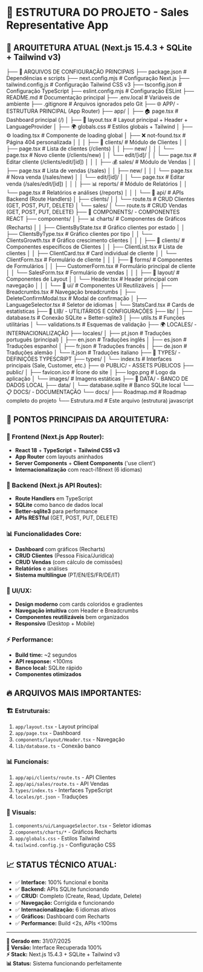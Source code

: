 ﻿# 📂 ESTRUTURA DO PROJETO - Sales Representative App

## 🎯 **ARQUITETURA ATUAL (Next.js 15.4.3 + SQLite + Tailwind v3)**

├── 📄 ARQUIVOS DE CONFIGURAÇÃO PRINCIPAIS ├── package.json # Dependências e scripts ├── next.config.mjs # Configuração Next.js ├── tailwind.config.js # Configuração Tailwind CSS v3 ├── tsconfig.json # Configuração TypeScript ├── eslint.config.mjs # Configuração ESLint ├── README.md # Documentação principal ├── .env.local # Variáveis de ambiente ├── .gitignore # Arquivos ignorados pelo Git
├── 🌐 APP/ - ESTRUTURA PRINCIPAL (App Router) ├── app/ │ ├── 🏠 page.tsx # Dashboard principal (/) │ ├── 🎨 layout.tsx # Layout principal + Header + LanguageProvider │ ├── 🌍 globals.css # Estilos globais + Tailwind │ ├── ⚙️ loading.tsx # Componente de loading global │ ├── ❌ not-found.tsx # Página 404 personalizada │ │ │ ├── 👥 clients/ # Módulo de Clientes │ │ ├── page.tsx # Lista de clientes (/clients) │ │ ├── new/ │ │ │ └── page.tsx # Novo cliente (/clients/new) │ │ └── edit/[id]/ │ │ └── page.tsx # Editar cliente (/clients/edit/[id]) │ │ │ ├── 💰 sales/ # Módulo de Vendas │ │ ├── page.tsx # Lista de vendas (/sales) │ │ ├── new/ │ │ │ └── page.tsx # Nova venda (/sales/new) │ │ └── edit/[id]/ │ │ └── page.tsx # Editar venda (/sales/edit/[id]) │ │ │ ├── 📊 reports/ # Módulo de Relatórios │ │ └── page.tsx # Relatórios e análises (/reports) │ │ │ └── 🔌 api/ # APIs Backend (Route Handlers) │ ├── clients/ │ │ └── route.ts # CRUD Clientes (GET, POST, PUT, DELETE) │ └── sales/ │ └── route.ts # CRUD Vendas (GET, POST, PUT, DELETE)
├── 🧩 COMPONENTS/ - COMPONENTES REACT ├── components/ │ ├── 📊 charts/ # Componentes de Gráficos (Recharts) │ │ ├── ClientsByState.tsx # Gráfico clientes por estado │ │ ├── ClientsByType.tsx # Gráfico clientes por tipo │ │ └── ClientsGrowth.tsx # Gráfico crescimento clientes │ │ │ ├── 👥 clients/ # Componentes específicos de Clientes │ │ ├── ClientList.tsx # Lista de clientes │ │ ├── ClientCard.tsx # Card individual de cliente │ │ └── ClientForm.tsx # Formulário de cliente │ │ │ ├── 📝 forms/ # Componentes de Formulários │ │ ├── CustomerForm.tsx # Formulário principal de cliente │ │ └── SalesForm.tsx # Formulário de vendas │ │ │ ├── 🎨 layout/ # Componentes de Layout │ │ └── Header.tsx # Header principal com navegação │ │ │ └── 🔧 ui/ # Componentes UI Reutilizáveis │ ├── Breadcrumbs.tsx # Navegação breadcrumbs │ ├── DeleteConfirmModal.tsx # Modal de confirmação │ ├── LanguageSelector.tsx # Seletor de idiomas │ └── StatsCard.tsx # Cards de estatísticas
├── 🔧 LIB/ - UTILITÁRIOS E CONFIGURAÇÕES ├── lib/ │ ├── database.ts # Conexão SQLite + Better-sqlite3 │ ├── utils.ts # Funções utilitárias │ └── validations.ts # Esquemas de validação
├── 🌍 LOCALES/ - INTERNACIONALIZAÇÃO ├── locales/ │ ├── pt.json # Traduções português (principal) │ ├── en.json # Traduções inglês │ ├── es.json # Traduções espanhol │ ├── fr.json # Traduções francês │ ├── de.json # Traduções alemão │ └── it.json # Traduções italiano
├── 🎯 TYPES/ - DEFINIÇÕES TYPESCRIPT ├── types/ │ └── index.ts # Interfaces principais (Sale, Customer, etc.)
├── 🌐 PUBLIC/ - ASSETS PÚBLICOS ├── public/ │ ├── favicon.ico # Ícone do site │ ├── logo.png # Logo da aplicação │ └── images/ # Imagens estáticas
├── 💾 DATA/ - BANCO DE DADOS LOCAL ├── data/ │ └── database.sqlite # Banco SQLite local
└── 📋 DOCS/ - DOCUMENTAÇÃO └── docs/ ├── Roadmap.md # Roadmap completo do projeto └── Estrutura.md # Este arquivo (estrutura)
javascript



## 🚀 **PONTOS PRINCIPAIS DA ARQUITETURA:**

### **📱 Frontend (Next.js App Router):**
- **React 18** + **TypeScript** + **Tailwind CSS v3**
- **App Router** com layouts aninhados
- **Server Components** + **Client Components** ('use client')
- **Internacionalização** com react-i18next (6 idiomas)

### **🔌 Backend (Next.js API Routes):**
- **Route Handlers** em TypeScript
- **SQLite** como banco de dados local
- **Better-sqlite3** para performance
- **APIs RESTful** (GET, POST, PUT, DELETE)

### **📊 Funcionalidades Core:**
- **Dashboard** com gráficos (Recharts)
- **CRUD Clientes** (Pessoa Física/Jurídica)
- **CRUD Vendas** (com cálculo de comissões)
- **Relatórios** e análises
- **Sistema multilíngue** (PT/EN/ES/FR/DE/IT)

### **🎨 UI/UX:**
- **Design moderno** com cards coloridos e gradientes
- **Navegação intuitiva** com Header e Breadcrumbs
- **Componentes reutilizáveis** bem organizados
- **Responsivo** (Desktop + Mobile)

### **⚡ Performance:**
- **Build time:** ~2 segundos
- **API response:** <100ms
- **Banco local:** SQLite rápido
- **Componentes otimizados**

## 🔥 **ARQUIVOS MAIS IMPORTANTES:**

### **🏗️ Estruturais:**
1. `app/layout.tsx` - Layout principal
2. `app/page.tsx` - Dashboard
3. `components/layout/Header.tsx` - Navegação
4. `lib/database.ts` - Conexão banco

### **📊 Funcionais:**
1. `app/api/clients/route.ts` - API Clientes
2. `app/api/sales/route.ts` - API Vendas
3. `types/index.ts` - Interfaces TypeScript
4. `locales/pt.json` - Traduções

### **🎨 Visuais:**
1. `components/ui/LanguageSelector.tsx` - Seletor idiomas
2. `components/charts/*` - Gráficos Recharts
3. `app/globals.css` - Estilos Tailwind
4. `tailwind.config.js` - Configuração CSS

## 📈 **STATUS TÉCNICO ATUAL:**
- ✅ **Interface:** 100% funcional e bonita
- ✅ **Backend:** APIs SQLite funcionando
- ✅ **CRUD:** Completo (Create, Read, Update, Delete)
- ✅ **Navegação:** Corrigida e funcionando
- ✅ **Internacionalização:** 6 idiomas ativos
- ✅ **Gráficos:** Dashboard com Recharts
- ✅ **Performance:** Build <2s, APIs <100ms

---
**📝 Gerado em:** 31/07/2025  
**🎯 Versão:** Interface Recuperada 100%  
**⚡ Stack:** Next.js 15.4.3 + SQLite + Tailwind v3  
**📊 Status:** Sistema funcionando perfeitamente
